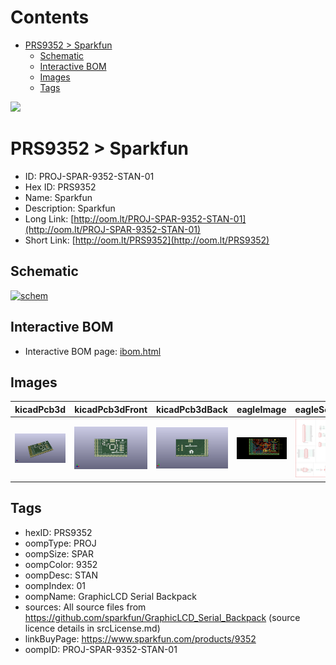 



Contents
========

* [PRS9352 > Sparkfun](#prs9352--sparkfun)
	* [Schematic](#schematic)
	* [Interactive BOM](#interactive-bom)
	* [Images](#images)
	* [Tags](#tags)
  
![][im]
# PRS9352 > Sparkfun

- ID: PROJ-SPAR-9352-STAN-01
- Hex ID: PRS9352
- Name: Sparkfun
- Description: Sparkfun
- Long Link: [http://oom.lt/PROJ-SPAR-9352-STAN-01](http://oom.lt/PROJ-SPAR-9352-STAN-01)
- Short Link: [http://oom.lt/PRS9352](http://oom.lt/PRS9352)

## Schematic
  
[![schem](eagleSchemImage.png)](eagleSchemImage.png)
## Interactive BOM

- Interactive BOM page: [ibom.html](https://htmlpreview.github.io/?https://github.com/oomlout/oomlout_OOMP_projects/blob/main/PROJ-SPAR-9352-STAN-01/kicad/bom/ibom.html)

## Images
  
  

|kicadPcb3d|kicadPcb3dFront|kicadPcb3dBack|eagleImage|eagleSchemImage|
| :---: | :---: | :---: | :---: | :---: |
|[![kicadPcb3d](kicadPcb3d_140.png)](kicadPcb3d.png)|[![kicadPcb3dFront](kicadPcb3dFront_140.png)](kicadPcb3dFront.png)|[![kicadPcb3dBack](kicadPcb3dBack_140.png)](kicadPcb3dBack.png)|[![eagleImage](eagleImage_140.png)](eagleImage.png)|[![eagleSchemImage](eagleSchemImage_140.png)](eagleSchemImage.png)|

## Tags

- hexID: PRS9352
- oompType: PROJ
- oompSize: SPAR
- oompColor: 9352
- oompDesc: STAN
- oompIndex: 01
- oompName: GraphicLCD Serial Backpack
- sources: All source files from https://github.com/sparkfun/GraphicLCD_Serial_Backpack (source licence details in srcLicense.md)
- linkBuyPage: https://www.sparkfun.com/products/9352
- oompID: PROJ-SPAR-9352-STAN-01



[im]: kicadPcb3d_450.png

